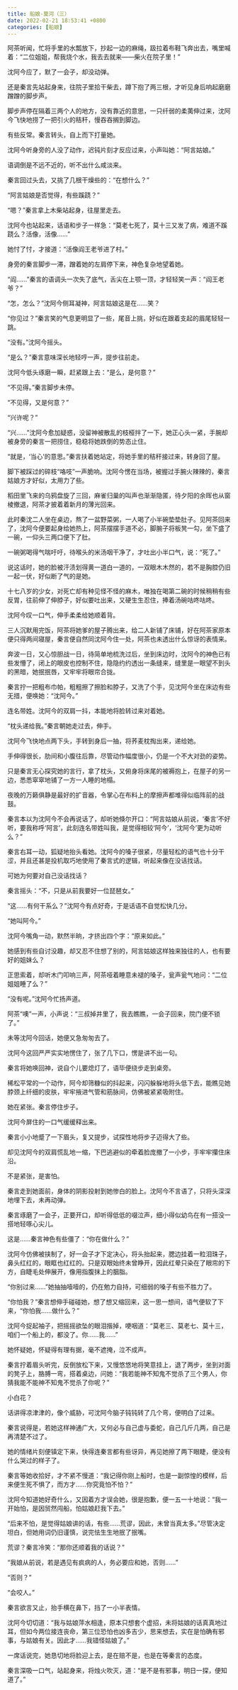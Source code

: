 ```yaml
---
title: 船娘-莫河（三）
date: 2022-02-21 18:53:41 +0800
categories: [船娘]
---
```


阿茶听闻，忙将手里的水瓢放下，抄起一边的麻绳，趿拉着布鞋飞奔出去，嘴里喊着：“二位姐姐，帮我烧个水，我去去就来——柴火在院子里！”

沈阿今应了，默了一会子，却没动弹。

还是秦言先站起身来，往院子里拾干柴去，蹲下抱了两三根，才听见身后响起磨磨蹭蹭的脚步声。

脚步声停在隔着三两个人的地方，没有靠近的意思，一只纤弱的柔荑伸过来，沈阿今飞快地捞了一把引火的秸秆，慢吞吞搁到脚边。

有些反常。秦言转头，自上而下打量她。

沈阿今听身旁的人没了动作，迟钝片刻才反应过来，小声叫她：“阿言姑娘。”

语调倒是不远不近的，听不出什么咸淡来。

秦言回过头去，又挑了几根干燥些的：“在想什么？”

“阿言姑娘是否觉得，有些蹊跷？”

“嗯？”秦言拿上木柴站起身，往屋里走去。

沈阿今也站起来，话语和步子一样急：“莫老七死了，莫十三又发了病，难道不蹊跷么？活像，活像……”

她忖了忖，才接道：“活像阎王老爷进了村。”

身旁的秦言脚步一滞，蹭着她的左肩停下来，神色复杂地望着她。

“阎……”秦言的语调头一次失了底气，舌尖在上颚一顶，才轻轻笑一声：“阎王老爷？”

“怎，怎么？”沈阿今侧耳凝神，阿言姑娘这是在……笑？

“你见过？”秦言笑的气息更明显了一些，尾音上挑，好似在跟着支起的眉尾轻轻一跳。

“没有。”沈阿今摇头。

“是么？”秦言意味深长地轻哼一声，提步往前走。

沈阿今低头琢磨一瞬，赶紧跟上去：“是么，是何意？”

“不见得。”秦言脚步未停。

“不见得，又是何意？”

“兴许呢？”

“兴……”沈阿今愈加疑惑，没留神被散乱的枝桠拌了一下，她正心头一紧，手腕却被身旁的秦言一把捞住，稳稳将她跌倒的势态止住。

“就是，‘当心’的意思。”秦言扶着她站定，将她手里的秸秆接过来，转身回了屋。

脚下被踩过的碎枝“咯吱”一声脆响。沈阿今愣在当场，被握过手腕火辣辣的，秦言姑娘方才好似，太用力了些。

稻田里飞来的乌鸦盘旋了三回，麻雀归巢的叫声也渐渐隐匿，待夕阳的余晖也从窗棱撤退，阿茶才披着着新月的薄光回来。

此时秦沈二人坐在桌边，熬了一盆野菜粥，一人喝了小半碗垫垫肚子。见阿茶回来了，沈阿今便要起身给她热上，阿茶摆摆手道不必，脚腕子将板凳一勾，坐下盛了一碗，一仰头三两口便下了肚。

一碗粥喝得气喘吁吁，待喉头的米汤咽干净了，才吐出小半口气，说：“死了。”

说这话时，她的脸被汗渍划得黄一道白一道的，一双眼木木然的，若不是胸腔仍旧一起一伏，好似断了气的是她。

十七八岁的少女，对死亡却有种见怪不怪的麻木，唯独在喝第二碗的时候稍稍有些反胃，往前伸了伸脖子，好似要吐出来，又硬生生忍住，捧着汤碗咕咚咕咚。

沈阿今叹一口气，伸手柔柔给她顺着背。

三人沉默用完饭，阿茶将她爹的屋子腾出来，给二人新铺了床铺，好在阿茶家原本便只得两间寝屋，秦言便自然同沈阿今住一处，阿茶也未透出什么惊讶的表情来。

奔波一日，又心惊胆战一日，待简单地梳洗过后，坐到床边时，沈阿今的神色已有些发懵了，闭上的眼皮也控制不住，隐隐约约透出一条缝来，缝里是一眼望不到头的黑暗，她抿抿唇，又牢牢将眼帘合拢。

秦言拧一把粗布巾帕，粗粗擦了擦脸和脖子，又洗了个手，见沈阿今坐在床边有些无措，便唤她：“沈阿今。”

连名带姓。沈阿今的双肩一抖，本能地将脸转过来对着她。

“枕头递给我。”秦言朝她走过去，伸手。

沈阿今飞快地点两下头，手转到身后一抽，将荞麦枕掏出来，递给她。

手伸得很长，肋间和小腹往后靠，尽管动作幅度很小，仍是一个不大对劲的姿势。

只是秦言无心探究她的言行，拿了枕头，又俯身将床尾的被褥抱上，在屋子的另一边，悉悉窣窣地铺了一方一人睡的地榻。

夜晚的万籁俱静是最好的扩音器，令掌心在布料上的摩擦声都堆得似临阵前的战鼓。

秦言本以为沈阿今不会再说话了，却听她倏尔开口：“阿言姑娘从前说，‘秦言’不好听，要我称呼‘阿言’，此刻连名带姓叫我，是觉得相较‘阿今’，‘沈阿今’更为动听么？”

秦言右耳一动，狐疑地抬头看她。沈阿今的嗓子很紧，尽量轻松的语气也十分干涩，并且还甚是投机取巧地使用了秦言式的逻辑，听起来像在没话找话。

可她为何要对自己没话找话？

秦言摇头：“不，只是从前我要好一位琵琶女。”

“这……有何干系么？”沈阿今有点好奇，于是话语不自觉松快几分。

“她叫阿今。”

沈阿今嘴角一动，默然半晌，才挤出四个字：“原来如此。”

她感到有些自讨没趣，却又忍不住想了别的，阿言姑娘这样独来独往的人，也有要好的姐妹么？

正思索着，却听木门叩响三声，阿茶哑着睡意未褪的嗓子，瓮声瓮气地问：“二位姐姐睡了么？”

“没有呢。”沈阿今忙扬声道。

阿茶“噢”一声，小声说：“三叔掉井里了，我去瞧瞧，一会子回来，院门便不锁了。”

未等沈阿今回话，她便又急匆匆去了。

沈阿今这回严严实实地愣住了，张了几下口，愣是讲不出一句。

秦言将她唤回神，说自个儿要熄灯了，语毕便绕步走到桌旁。

稀松平常的一个动作，阿今却筛糠似的抖起来，闪闪躲躲地将头低下去，能瞧见她脖颈上纤细的皮肤，牢牢掖进气管和筋脉间，仿佛被紧紧吸附住。

她在紧张。秦言停住步子。

沈阿今屏住的一口气缓缓释出来。

秦言小小地蹙了一下眉头，复又提步，试探性地将步子迈得大了些。

却见沈阿今的双肩慌乱地一缩，下巴逃避似的牵着脸庞撤了一小步，手牢牢攥住床沿。

不是紧张，是害怕。

秦言走到她面前，身体的阴影投射到她惨白的脸上。沈阿今不言语了，只将头深深地埋下去，未再动弹。

秦言琢磨了一会子，正要开口，却听得低低的啜泣声，细小得似幼鸟在有一搭没一搭地轻啄心尖儿。

这是……秦言神色有些僵了：“你在做什么？”

沈阿今仿佛被挟制了，好一会子才下定决心，将头抬起来，腮边挂着一粒泪珠子，鼻头红红的，眼眶也红红的。只是双眼始终未曾睁开，因此红晕只染在了眼帘的下方，自睫毛处伸展开，像用指腹抹上的胭脂。

“你别过来……”她抽抽噎噎的，仍在勉力自持，可细弱的嗓子有些不胜力了。

“你怕我？”秦言想伸手碰碰她，想了想又缩回来，这一思一想间，语气便软了下来，“你怕我……做什么？”

沈阿今捉起袖子，把摇摇欲坠的眼泪揩掉，哽咽道：“莫老三、莫老七、莫十三，咱们一个船上的，都没了。你……我……”

她怀疑她，怀疑得有理有据，毫不遮掩，泣不成声。

秦言拧着眉头听完，反倒放松下来，又慢悠悠地将笑意挂上，退了两步，坐到对面的凳子上，胳膊一弯，搭着桌边，问她：“我若能神不知鬼不觉杀了三个男人，你猜我能不能神不知鬼不觉杀了你呢？”

小白花？

话讲得凉津津的，像个威胁，可沈阿今脑子钝钝转了几个弯，便明白了过来。

秦言说得是，若她这样神通广大，又何必与自己虚与委蛇，自己几斤几两，自己是再清楚不过了。

她的情绪片刻便镇定下来，快得连秦言都有些讶异，再见她擦了两下眼睫，便没有什么哭过的样子了。

秦言等她收拾好，才不紧不慢道：“我记得你刚上船时，也是一副惊惶的模样，后来便生死不惧了，而方才……你究竟怕不怕？”

沈阿今知道她好奇什么，又因着方才误会她，很是抱歉，便一五一十地说：“我一开始怕，是因贸然闯船，怕姑娘赶我下去。”

“后来不怕，是觉得姑娘讲的话，有些……荒谬，因此，未曾当真太多。”尽管决定坦白，但她用词仍旧谨慎，说完怯生生地抿了抿嘴。

荒谬？秦言冷笑：“那你还顺着我的话说？”

“我娘从前说，若是遇见有疯病的人，务必要应和她，否则……”

“否则？”

“会咬人。”

秦言欲言又止，抬手横在鼻下，挡了一小半表情。

沈阿今切切道：“我与姑娘萍水相逢，原本只想套个虚招，未将姑娘的话真真地过耳，但如今两位接连丧命，第三位恐怕也凶多吉少，思来想去，实在是怕确有邪事，与姑娘有关。因此才……我错怪姑娘了。”

一席话说完，她恳切地将脸迎上去，是在赔不是，也是在等秦言的态度。

秦言深吸一口气，站起身来，将烛火吹灭，道：“是不是有邪事，明日一探，便知道了。”

